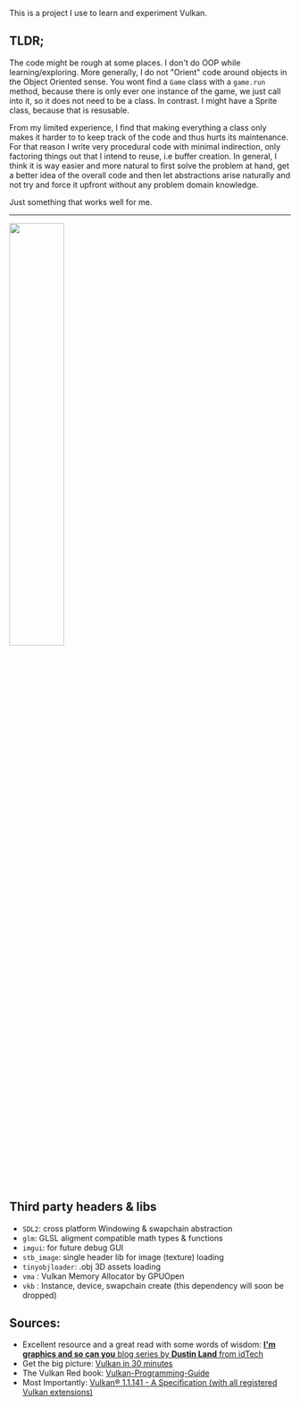 This is a project I use to learn and experiment Vulkan.

## TLDR; 
The code might be rough at some places.
I don't do OOP while learning/exploring. More generally, I do not "Orient" code around objects in the Object Oriented sense.
You wont find a ``Game`` class with a ``game.run`` method, because there is only ever one instance of the game, we just call into it, so it does not need to be a class. In contrast. I might have a Sprite class, because that is resusable.

From my limited experience, I find that making everything a class only makes it harder to to keep track of the code and thus hurts its maintenance.
For that reason I write very procedural code with minimal indirection, only factoring things out that I intend to reuse, i.e buffer creation.
In general, I think it is way easier and more natural to first solve the problem at hand, get a better idea of the overall code and then let abstractions arise naturally and not try and force it upfront without any problem domain knowledge.

Just something that works well for me.

--- 
<img src="https://github.com/AdlanSADOU/Vulkan_Renderer/blob/master/.misc/v0.1.gif" width="44%" height="44%">


## Third party headers & libs
- ```SDL2```: cross platform Windowing & swapchain abstraction
- ```glm```: GLSL aligment compatible math types & functions
- ```imgui```: for future debug GUI
- ```stb_image```: single header lib for image (texture) loading
- ```tinyobjloader```: .obj 3D assets loading
- ```vma``` : Vulkan Memory Allocator by GPUOpen
- ```vkb``` : Instance, device, swapchain create (this dependency will soon be dropped)
## Sources:
- Excellent resource and a great read with some words of wisdom: [**I'm graphics and so can you** blog series by **Dustin Land** from idTech](https://www.fasterthan.life/blog/2017/7/11/i-am-graphics-and-so-can-you-part-1)
- Get the big picture: [Vulkan in 30 minutes](https://renderdoc.org/vulkan-in-30-minutes.html)
- The Vulkan Red book: [Vulkan-Programming-Guide](https://www.amazon.com/Vulkan-Programming-Guide-Official-Learning/dp/0134464540)
- Most Importantly: [Vulkan® 1.1.141 - A Specification (with all registered Vulkan extensions)](https://www.khronos.org/registry/vulkan/specs/1.1-extensions/html/vkspec.html)
